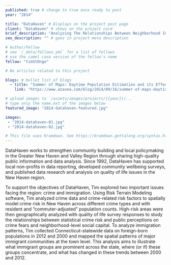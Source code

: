```yaml
---
published: true # change to true once ready to post
year: "2014"

title: "DataHaven" # Displays on the project post page
client: "DataHaven" # shows on the project card
brief_description: "Analyzing The Relationships Between Neighborhood Indicators In The Greater New Haven And Valley Region" # shows on the project card
seo_description: "" # goes in project meta description

# Author/Fellow
# see `/_data/fellows.yml` for a list of fellows
# use the camel case version of the fellow's name
fellow: "timStOnge"

# No articles related to this project

blogs: # bullet list of blogs
  - title: "Summer of Maps: Daytime Population Estimation and its Effect on Risk Terrain Modeling of Crime"
    link: "https://www.azavea.com/blog/2014/09/16/summer-of-maps-daytime-population-estimation-and-its-effect-on-risk-terrain-modeling-of-crime/"

# upload images to `/assets/images/projects/{{year}}/...`
# type only the name.ext of the images below
featured_image: "2014-datahaven-featured.jpg"

images:
 - "2014-datahaven-01.jpg"
 - "2014-datahaven-02.jpg"

# This file uses Kramdown. See https://kramdown.gettalong.org/syntax.html for syntax
---
```

DataHaven works to strengthen community building and local policymaking in the Greater New Haven and Valley Region through sharing high-quality public information and data analysis. Since 1992, DataHaven has supported local non-profits in data reporting, developed community wellbeing surveys, and published data research and analysis on quality of life issues in the New Haven region.

To support the objectives of DataHaven, Tim explored two important issues facing the region: crime and immigration. Using Risk Terrain Modeling software, Tim analyzed crime data and crime-related risk factors to spatially model crime risk in New Haven across different crime types and with resident and “commuter-adjusted” population counts. High-risk areas were then geographically analyzed with quality of life survey responses to study the relationships between statistical crime risk and public perceptions on crime fears and neighborhood-level social capital. To analyze immigration patterns, Tim collected Connecticut-statewide data on foreign-born populations in 2012 and 2000 and mapped the spatial patterns of major immigrant communities at the town level. This analysis aims to illustrate what immigrant groups are prominent across the state, where (or if) these groups concentrate, and what has changed in these trends between 2000 and 2012.
